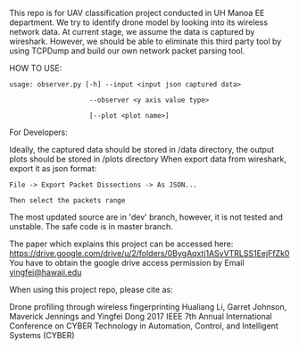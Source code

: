 This repo is for UAV classification project conducted in UH Manoa EE department.
We try to identify drone model by looking into its wireless network data.
At current stage, we assume the data is captured by wireshark. However, we should be able
to eliminate this third party tool by using TCPDump and build our own network packet parsing tool.

HOW TO USE:

    usage: observer.py [-h] --input <input json captured data>

                        --observer <y axis value type>

                        [--plot <plot name>]

For Developers:

Ideally, the captured data should be stored in /data directory, the output plots should be stored in /plots directory
When export data from wireshark, export it as json format:

    File -> Export Packet Dissections -> As JSON...

    Then select the packets range

The most updated source are in 'dev' branch, however, it is not tested and unstable. The safe code is in master branch.

The paper which explains this project can be accessed here: https://drive.google.com/drive/u/2/folders/0BygAqxtj1ASvVTRLSS1EejFfZk0
You have to obtain the google drive access permission by Email yingfei@hawaii.edu

When using this project repo, please cite as:

Drone profiling through wireless fingerprinting
Hualiang Li, Garret Johnson, Maverick Jennings and Yingfei Dong
2017 IEEE 7th Annual International Conference on CYBER Technology in Automation, Control, and Intelligent Systems (CYBER)
